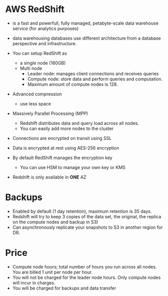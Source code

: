 # AWS RedShift

- is a fast and powerfull, fully managed, petabyte-scale data warehouse service (for analytics purposes)
- data warehousing databases use different architecture from a database perspective and infrastructure.
- You can setup RedShift as
  - a single node (160GB)
  - Multi node
    - Leader node: manages client connections and receives queries
    - Compute node: store data and perform queries and computation.
    - Maximum amount of compute nodes is 128.
- Advanced compression
  - use less space
- Massively Parallel Processing (MPP)
  - Redshift distributes data and query load across all nodes.
  - You can easily add more nodes to the cluster

- Connections are encrypted on transit using SSL
- Data is encrypted at rest using AES-256 encryption
- By default RedShift manages the encryption key
  - You can use HSM to manage your own key or KMS
- Redshift is only available in **ONE** AZ


# Backups

- Enabled by default (1 day retention), maximum retention is 35 days.
- Redshift will try to keep 3 copies of the data set, the original, the replica on the compute nodes and backup in S3)
- Can asynchronously replicate your snapshots to S3 in another region for DR.

# Price

- Compute node hours; total number of hours you run across all nodes. You are billed 1 unit per node per hour.
- You will not be charged for the leader node hours. Only compute nodes will incur in charges.
- You will be charged for backups and data transfer